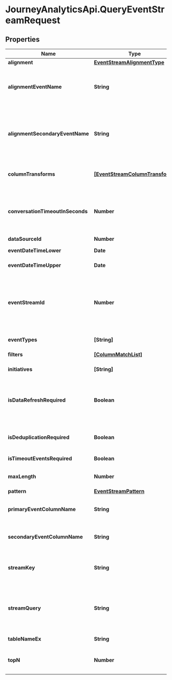 # JourneyAnalyticsApi.QueryEventStreamRequest

## Properties

Name | Type | Description | Notes
------------ | ------------- | ------------- | -------------
**alignment** | [**EventStreamAlignmentType**](EventStreamAlignmentType.md) |  | [optional] 
**alignmentEventName** | **String** | If Alignment is set to Left/Right,then this is the primary event name that will be aligned to, with an empty string meaning alignment to NULL | [optional] 
**alignmentSecondaryEventName** | **String** | If Alignment is set to Left/Right, and a secondary event column is specified then this is the secondary event name that will be aligned to, with an empty string meaning alignment to NULL | [optional] 
**columnTransforms** | [**[EventStreamColumnTransform]**](EventStreamColumnTransform.md) | Applies the specified transforms to base the result on the transformed discrete values | [optional] 
**conversationTimeoutInSeconds** | **Number** | Configures delay after which a new conversation is considered to have started - defaults to 1800s (30mins) when either StreamKey is set to Interaction or Timeout events are required | [optional] 
**dataSourceId** | **Number** | Datasource ID | [optional] 
**eventDateTimeLower** | **Date** | Optionally filter by EventDateTime | [optional] 
**eventDateTimeUpper** | **Date** | Optionally filter by EventDateTime | [optional] 
**eventStreamId** | **Number** | Optionally invoke using an Event Stream ID instead of DataSourceId/TableNameEx. In this mode ColumnTransforms will be defaulted to those published against the columns of the Event Stream but can still be overridden if required | [optional] 
**eventTypes** | **[String]** | List of event types to include (default to all) | [optional] 
**filters** | [**[ColumnMatchList]**](ColumnMatchList.md) | Additional columns to filter on | [optional] 
**initiatives** | **[String]** | List of initiatives to include (default to all) | [optional] 
**isDataRefreshRequired** | **Boolean** | Indicate whether the request can be satisfied with an existing cached result or requires recreation with latest data (default false). Has no effect if PatternId is specified | [optional] 
**isDeduplicationRequired** | **Boolean** | Indicates whether identical consecutive events in a stream are combined into a single event (default false) | [optional] 
**isTimeoutEventsRequired** | **Boolean** | Optionally show Start/End conversation events | [optional] 
**maxLength** | **Number** | Max number of interactions (default 5) to display per stream | [optional] 
**pattern** | [**EventStreamPattern**](EventStreamPattern.md) |  | [optional] 
**primaryEventColumnName** | **String** | Optionally set the column name that contains the event names (defaults to Location) | [optional] 
**secondaryEventColumnName** | **String** | Optionally set a secondary column name that can be used to further partition the events e.g. Channel | [optional] 
**streamKey** | **String** | Optionally specify the key to be used for the Sankey - Visitor, Interaction etc (defaults to using the Visitor ID) | [optional] 
**streamQuery** | **String** | Specify rules for stream inclusion using stream query patterns e.g. Offer/_*_/Checkout would require a stream to have an offer event followed by a checkout event | [optional] 
**tableNameEx** | **String** | Event Stream table (standard two part name ex) | [optional] 
**topN** | **Number** | Max number of events (default 5) to display in each interaction preferring highest count | [optional] 


